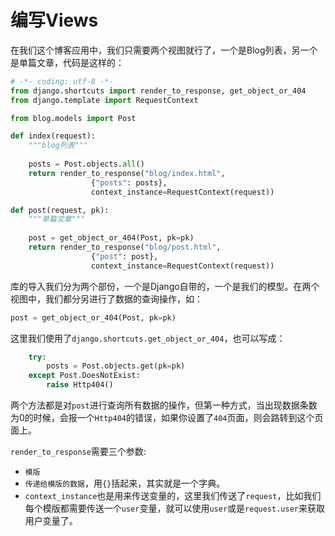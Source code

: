 编写Views
====

在我们这个博客应用中，我们只需要两个视图就行了，一个是Blog列表，另一个是单篇文章，代码是这样的：

```python
# -*- coding: utf-8 -*-
from django.shortcuts import render_to_response, get_object_or_404
from django.template import RequestContext

from blog.models import Post

def index(request):
	"""blog列表"""
	
	posts = Post.objects.all()
	return render_to_response("blog/index.html",
				  {"posts": posts},
				  context_instance=RequestContext(request))

def post(request, pk):
	"""单篇文章"""
	
	post = get_object_or_404(Post, pk=pk)
	return render_to_response("blog/post.html",
				  {"post": post},
				  context_instance=RequestContext(request))
```

库的导入我们分为两个部份，一个是Django自带的，一个是我们的模型。在两个视图中，我们都分另进行了数据的查询操作，如：

```python
post = get_object_or_404(Post, pk=pk)
```

这里我们使用了`django.shortcuts.get_object_or_404`，也可以写成：

```python
	try:
		posts = Post.objects.get(pk=pk)
	except Post.DoesNotExist:
		raise Http404()
```

两个方法都是对`post`进行查询所有数据的操作，但第一种方式，当出现数据条数为0的时候，会报一个`Http404`的错误，如果你设置了`404`页面，则会路转到这个页面上。

`render_to_response`需要三个参数:

- `模版`
- `传递给模版的数据`，用`{}`括起来，其实就是一个字典。
- `context_instance`也是用来传送变量的，这里我们传送了`request`，比如我们每个模版都需要传送一个`user`变量，就可以使用`user`或是`request.user`来获取用户变量了。

